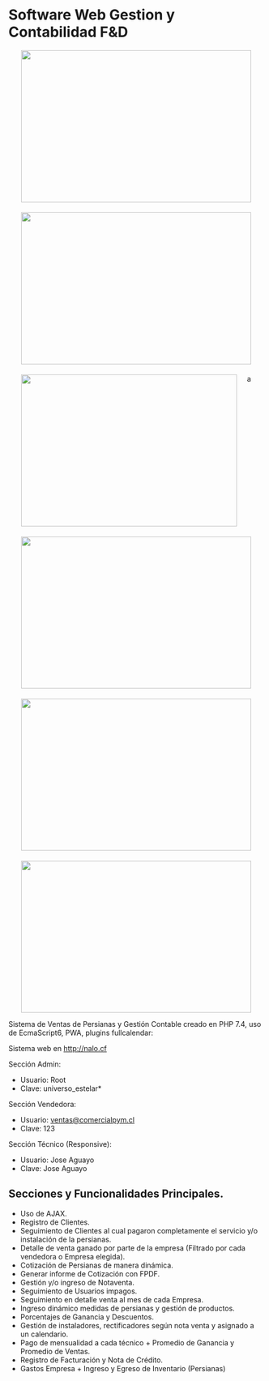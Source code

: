 # Software Web Gestion y Contabilidad F&D

<style>
.gallery{
	width:90%;
	margin: 0 auto;
	overflow: hidden;
	display:flex;
	gap:20px;
	flex-wrap:wrap;
}

.gallery__picture{
	min-width:200px;
	flex:350px;
	height:300px;
}

.gallery__img{
	width:100%;
	height: 100%;
	object-fit:cover;
}



</style>

<section class="gallery">
	<article class="gallery__picture">
		<img src="" class="gallery__img"/>
	</article>
	<article class="gallery__picture">
		<img src="" class="gallery__img"/>
	</article>
	<article class="gallery__picture">
		<img src="" class="gallery__img"/>
	</article>a
	<article class="gallery__picture">
		<img src="" class="gallery__img"/>
	</article>
	<article class="gallery__picture">
		<img src="" class="gallery__img"/>
	</article>
	<article class="gallery__picture">
		<img src="" class="gallery__img"/>
	</article>
</section>

Sistema de Ventas de Persianas y Gestión Contable creado en PHP 7.4, uso de EcmaScript6, PWA, plugins fullcalendar:

Sistema web en http://nalo.cf

Sección Admin:
- Usuario: Root
- Clave: universo_estelar*

Sección Vendedora:
- Usuario: ventas@comercialpym.cl
- Clave: 123

Sección Técnico (Responsive):
- Usuario: Jose Aguayo
- Clave: Jose Aguayo

## Secciones y Funcionalidades Principales.
- Uso de AJAX.
- Registro de Clientes.
- Seguimiento de Clientes al cual pagaron completamente el servicio y/o instalación de la persianas.
- Detalle de venta ganado por parte de la empresa (Filtrado por cada vendedora o Empresa elegida).
- Cotización de Persianas de manera dinámica.
- Generar informe de Cotización con FPDF.
- Gestión y/o ingreso de Notaventa.
- Seguimiento de Usuarios impagos.
- Seguimiento en detalle venta al mes de cada Empresa.
- Ingreso dinámico medidas de persianas y gestión de productos.
- Porcentajes de Ganancia y Descuentos.
- Gestión de instaladores, rectificadores según nota venta y asignado a un calendario.
- Pago de mensualidad a cada técnico + Promedio de Ganancia y Promedio de Ventas.
- Registro de Facturación y Nota de Crédito.
- Gastos Empresa + Ingreso y Egreso de Inventario (Persianas) 


